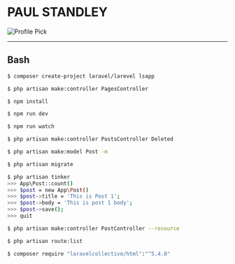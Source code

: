 # **PAUL STANDLEY**

![Profile Pick](http://res.cloudinary.com/pieol2/image/upload/v1516543296/profile-small.png)

---

## Bash

```bash
$ composer create-project laravel/larevel lsapp

$ php artisan make:controller PagesController

$ npm install

$ npm run dev

$ npm run watch

$ php artisan make:controller PostsController Deleted

$ php artisan make:model Post -m

$ php artisan migrate

$ php artisan tinker
>>> App\Post::count()
>>> $post = new App\Post()
>>> $post->title = 'This is Post 1';
>>> $post->body = 'This is post 1 body';
>>> $post->save();
>>> quit

$ php artisan make:controller PostController --resource

$ php artisan route:list

$ composer require "laravelcollective/html":"^5.4.0"
```
